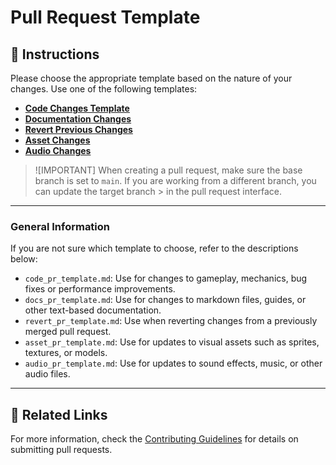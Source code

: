 # Pull Request Template

## 📝 Instructions
Please choose the appropriate template based on the nature of your changes. Use one of the following templates:

- **[Code Changes Template](https://github.com/PyCeas/Pyceas/compare/main?expand=1&template=code_pr_template.md)**
- **[Documentation Changes](https://github.com/PyCeas/Pyceas/compare/main?expand=1&template=docs_pr_template.md)**
- **[Revert Previous Changes](https://github.com/PyCeas/Pyceas/compare/main?expand=1&template=revert_pr_template.md)**
- **[Asset Changes](https://github.com/PyCeas/Pyceas/compare/main?expand=1&template=asset_pr_template.md)**
- **[Audio Changes](https://github.com/PyCeas/Pyceas/compare/main?expand=1&template=audio_pr_template.md)**

> ![IMPORTANT]
> When creating a pull request, make sure the base branch is set to `main`. If you are working from a different branch, you can update the target branch > in the pull request interface.


---

### **General Information**

If you are not sure which template to choose, refer to the descriptions below:

- `code_pr_template.md`: Use for changes to gameplay, mechanics, bug fixes or performance improvements.
- `docs_pr_template.md`: Use for changes to markdown files, guides, or other text-based documentation.
- `revert_pr_template.md`: Use when reverting changes from a previously merged pull request.
- `asset_pr_template.md`: Use for updates to visual assets such as sprites, textures, or models.
- `audio_pr_template.md`: Use for updates to sound effects, music, or other audio files.

---

## 🔗 Related Links
For more information, check the [Contributing Guidelines](https://github.com/PyCeas/Pyceas/blob/main/CONTRIBUTING.md) for details on submitting pull requests.